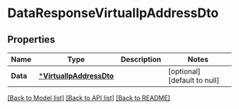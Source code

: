 # DataResponseVirtualIpAddressDto

## Properties
Name | Type | Description | Notes
------------ | ------------- | ------------- | -------------
**Data** | [***VirtualIpAddressDto**](VirtualIpAddressDto.md) |  | [optional] [default to null]

[[Back to Model list]](../README.md#documentation-for-models) [[Back to API list]](../README.md#documentation-for-api-endpoints) [[Back to README]](../README.md)


